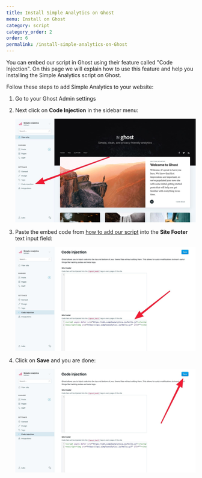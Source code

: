 ```yaml
---
title: Install Simple Analytics on Ghost
menu: Install on Ghost
category: script
category_order: 2
order: 6
permalink: /install-simple-analytics-on-Ghost
---
```


You can embed our script in Ghost using their feature called "Code Injection". On this page we will explain how to use this feature and help you installing the Simple Analytics script on Ghost.

Follow these steps to add Simple Analytics to your website:

1. Go to your Ghost Admin settings
1. Next click on **Code Injection** in the sidebar menu:

    ![](/images/ghost-click-code-injection.jpg)

1. Paste the embed code from [how to add our script](/script) into the **Site Footer** text input field:

    ![](/images/ghost-add-code.jpg)

1. Click on **Save** and you are done:

    ![](/images/ghost-save-code.jpg)


<!-- Read more on implementing Simple Analytics in the [Ghost docs](https://docs.ghost.org/integrations/simpleanalytics/). -->
